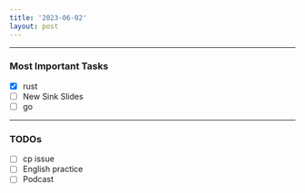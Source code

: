 ```yaml
---
title: '2023-06-02'
layout: post
---
```


---

### Most Important Tasks

- [x] rust
- [ ] New Sink Slides
- [ ] go

---

### TODOs

- [ ] cp issue
- [ ] English practice
- [ ] Podcast

